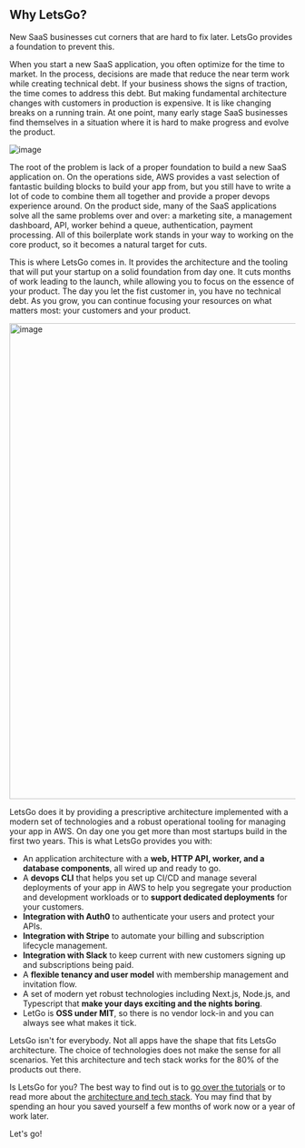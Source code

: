 ## Why LetsGo?

New SaaS businesses cut corners that are hard to fix later. LetsGo provides a foundation to prevent this.

When you start a new SaaS application, you often optimize for the time to market. In the process, decisions are made that reduce the near term work while creating technical debt. If your business shows the signs of traction, the time comes to address this debt. But making fundamental architecture changes with customers in production is expensive. It is like changing breaks on a running train. At one point, many early stage SaaS businesses find themselves in a situation where it is hard to make progress and evolve the product.

![image](https://github.com/tjanczuk/letsgo/assets/822369/86a44b85-00da-49a7-b91f-7bc71d4406b1)

The root of the problem is lack of a proper foundation to build a new SaaS application on. On the operations side, AWS provides a vast selection of fantastic building blocks to build your app from, but you still have to write a lot of code to combine them all together and provide a proper devops experience around. On the product side, many of the SaaS applications solve all the same problems over and over: a marketing site, a management dashboard, API, worker behind a queue, authentication, payment processing. All of this boilerplate work stands in your way to working on the core product, so it becomes a natural target for cuts.

This is where LetsGo comes in. It provides the architecture and the tooling that will put your startup on a solid foundation from day one. It cuts months of work leading to the launch, while allowing you to focus on the essence of your product. The day you let the fist customer in, you have no technical debt. As you grow, you can continue focusing your resources on what matters most: your customers and your product.

<img width="837" alt="image" src="https://github.com/tjanczuk/letsgo/assets/822369/f7fe2317-d7de-4698-b093-416a52a1a145">

LetsGo does it by providing a prescriptive architecture implemented with a modern set of technologies and a robust operational tooling for managing your app in AWS. On day one you get more than most startups build in the first two years. This is what LetsGo provides you with:

- An application architecture with a **web, HTTP API, worker, and a database components**, all wired up and ready to go.
- A **devops CLI** that helps you set up CI/CD and manage several deployments of your app in AWS to help you segregate your production and development workloads or to **support dedicated deployments** for your customers.
- **Integration with Auth0** to authenticate your users and protect your APIs.
- **Integration with Stripe** to automate your billing and subscription lifecycle management.
- **Integration with Slack** to keep current with new customers signing up and subscriptions being paid.
- A **flexible tenancy and user model** with membership management and invitation flow.
- A set of modern yet robust technologies including Next.js, Node.js, and Typescript that **make your days exciting and the nights boring**.
- LetGo is **OSS under MIT**, so there is no vendor lock-in and you can always see what makes it tick.

LetsGo isn't for everybody. Not all apps have the shape that fits LetsGo architecture. The choice of technologies does not make the sense for all scenarios. Yet this architecture and tech stack works for the 80% of the products out there.

Is LetsGo for you? The best way to find out is to [go over the tutorials](./tutorials.md) or to read more about the [architecture and tech stack](./backgound/architecture-and-technology-choices.md). You may find that by spending an hour you saved yourself a few months of work now or a year of work later.

Let's go!
